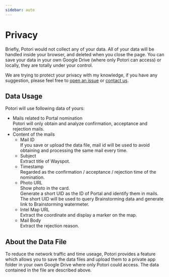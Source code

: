 ```yaml
---
sidebar: auto
---
```


# Privacy
Briefly, Potori would not collect any of your data. All of your data will be handled inside your browser, and deleted when you close the page. You can save your data in your own Google Drive (where only Potori can access) or locally, they are totally under your control.

We are trying to protect your privacy with my knowledge, if you have any suggestion, please feel free to [open an issue](https://github.com/lucka-me/potori/issues) or [contact us](../contributors).

## Data Usage
Potori will use following data of yours:

- Mails related to Portal nomination  
  Potori will only obtain and analyze confirmation, acceptance and rejection mails.
- Content of the mails
  - Mail ID  
    If you save or upload the data file, mail id will be used to avoid obtaining and processing the same mail every time.
  - Subject  
    Extract title of Wayspot.
  - Timestamp  
    Regarded as the confirmation / acceptance / rejection time of the nomination.
  - Photo URL  
    Show photo in the card.  
    Generate a short UID as the ID of Portal and identify them in mails.  
    The short UID will be used to query Brainstorming data and generate link to Brainstorming watermeter.
  - Intel Map URL  
    Extract the coordinate and display a marker on the map.
  - Mail Body  
    Extract the rejection reason.

## About the Data File
To reduce the network traffic and time useage, Potori provides a feature which allows you to save the data files and upload them to a private app folder in your own Google Drive where only Potori could access. The data contained in the file are described above.